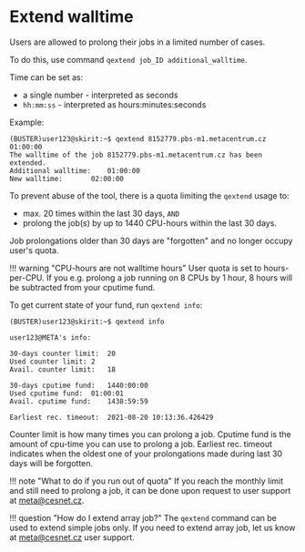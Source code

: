 # Extend walltime

Users are allowed to prolong their jobs in a limited number of cases.

To do this, use command `qextend job_ID additional_walltime`.

Time can be set as:

- a single number - interpreted as seconds
- `hh:mm:ss` - interpreted as hours:minutes:seconds

Example:

    (BUSTER)user123@skirit:~$ qextend 8152779.pbs-m1.metacentrum.cz 01:00:00
    The walltime of the job 8152779.pbs-m1.metacentrum.cz has been extended.
    Additional walltime:	01:00:00
    New walltime:		02:00:00

To prevent abuse of the tool, there is a quota limiting the `qextend` usage to:

- max. 20 times within the last 30 days, `AND`
- prolong the job(s) by up to 1440 CPU-hours within the last 30 days.

Job prolongations older than 30 days are "forgotten" and no longer occupy user's quota.

!!! warning "CPU-hours are not walltime hours"
    User quota is set to hours-per-CPU. If you e.g. prolong a job running on 8 CPUs by 1 hour, 8 hours will be subtracted from your cputime fund.

To get current state of your fund, run `qextend info`:

    (BUSTER)user123@skirit:~$ qextend info

    user123@META's info:

    30-days counter limit:	20
    Used counter limit:	2
    Avail. counter limit:	18

    30-days cputime fund:	1440:00:00
    Used cputime fund:	01:00:01
    Avail. cputime fund:	1438:59:59

    Earliest rec. timeout:	2021-08-20 10:13:36.426429

Counter limit is how many times you can prolong a job.
Cputime fund is the amount of cpu-time you can use to prolong a job.
Earliest rec. timeout indicates when the oldest one of your prolongations made during last 30 days will be forgotten.

!!! note "What to do if you run out of quota"
    If you reach the monthly limit and still need to prolong a job, it can be done upon request to user support at <meta@cesnet.cz>.

!!! question "How do I extend array job?"
    The `qextend` command can be used to extend simple jobs only. If you need to extend array job, let us know at <meta@cesnet.cz> user support.

